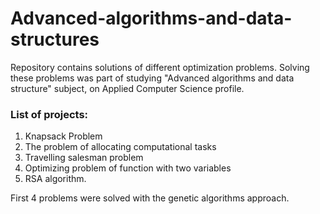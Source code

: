 # Advanced-algorithms-and-data-structures
Repository contains solutions of different optimization problems. Solving these problems was part of studying "Advanced algorithms and data structure" subject, on Applied Computer Science profile.

### List of projects:
1. Knapsack Problem
2. The problem of allocating computational tasks
3. Travelling salesman problem
4. Optimizing problem of function with two variables
5. RSA algorithm.

First 4 problems were solved with the genetic algorithms approach. 
